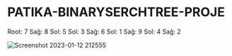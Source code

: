 # PATIKA-BINARYSERCHTREE-PROJE
Root: 7
Sağ: 8
Sol: 5
Sol: 3
Sağ: 6
Sol: 1
Sağ: 9
Sol: 4
Sağ: 2

![Screenshot 2023-01-12 212555](https://user-images.githubusercontent.com/63884286/212148617-92b1e5bd-3159-49fe-b888-d1daf8c7615c.png)

